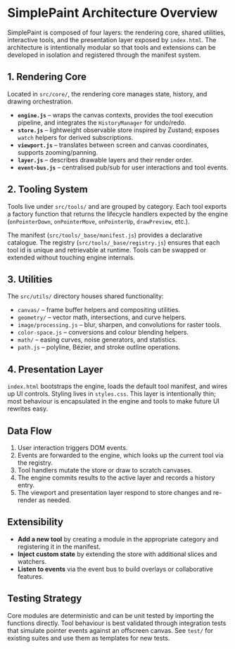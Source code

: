 # SimplePaint Architecture Overview

SimplePaint is composed of four layers: the rendering core, shared utilities, interactive tools, and the presentation layer exposed by `index.html`. The architecture is intentionally modular so that tools and extensions can be developed in isolation and registered through the manifest system.

## 1. Rendering Core

Located in `src/core/`, the rendering core manages state, history, and drawing orchestration.

- **`engine.js`** – wraps the canvas contexts, provides the tool execution pipeline, and integrates the `HistoryManager` for undo/redo.
- **`store.js`** – lightweight observable store inspired by Zustand; exposes `watch` helpers for derived subscriptions.
- **`viewport.js`** – translates between screen and canvas coordinates, supports zooming/panning.
- **`layer.js`** – describes drawable layers and their render order.
- **`event-bus.js`** – centralised pub/sub for user interactions and tool events.

## 2. Tooling System

Tools live under `src/tools/` and are grouped by category. Each tool exports a factory function that returns the lifecycle handlers expected by the engine (`onPointerDown`, `onPointerMove`, `onPointerUp`, `drawPreview`, etc.).

The manifest (`src/tools/_base/manifest.js`) provides a declarative catalogue. The registry (`src/tools/_base/registry.js`) ensures that each tool id is unique and retrievable at runtime. Tools can be swapped or extended without touching engine internals.

## 3. Utilities

The `src/utils/` directory houses shared functionality:

- `canvas/` – frame buffer helpers and compositing utilities.
- `geometry/` – vector math, intersections, and curve helpers.
- `image/processing.js` – blur, sharpen, and convolutions for raster tools.
- `color-space.js` – conversions and colour blending helpers.
- `math/` – easing curves, noise generators, and statistics.
- `path.js` – polyline, Bézier, and stroke outline operations.

## 4. Presentation Layer

`index.html` bootstraps the engine, loads the default tool manifest, and wires up UI controls. Styling lives in `styles.css`. This layer is intentionally thin; most behaviour is encapsulated in the engine and tools to make future UI rewrites easy.

## Data Flow

1. User interaction triggers DOM events.
2. Events are forwarded to the engine, which looks up the current tool via the registry.
3. Tool handlers mutate the store or draw to scratch canvases.
4. The engine commits results to the active layer and records a history entry.
5. The viewport and presentation layer respond to store changes and re-render as needed.

## Extensibility

- **Add a new tool** by creating a module in the appropriate category and registering it in the manifest.
- **Inject custom state** by extending the store with additional slices and watchers.
- **Listen to events** via the event bus to build overlays or collaborative features.

## Testing Strategy

Core modules are deterministic and can be unit tested by importing the functions directly. Tool behaviour is best validated through integration tests that simulate pointer events against an offscreen canvas. See `test/` for existing suites and use them as templates for new tests.
